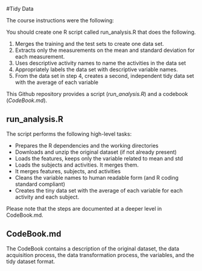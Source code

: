#Tidy Data

The course instructions were the following:

You should create one R script called run_analysis.R that does the following. 
1. Merges the training and the test sets to create one data set.
2. Extracts only the measurements on the mean and standard deviation for each measurement. 
3. Uses descriptive activity names to name the activities in the data set
4. Appropriately labels the data set with descriptive variable names. 
5. From the data set in step 4, creates a second, independent tidy data set with the average of each variable

This Github repository provides a script (*run_analysis.R*) and a codebook (*CodeBook.md*). 

## run_analysis.R

The script performs the following high-level tasks:

- Prepares the R dependencies and the working directories
- Downloads and unzip the original dataset (if not already present)
- Loads the features, keeps only the variable related to mean and std
- Loads the subjects and activities. It merges them.
- It merges features, subjects, and activities
- Cleans the variable names to human readable form (and R coding standard compliant)
- Creates the tiny data set with the average of each variable for each activity and each subject. 

Please note that the steps are documented at a deeper level in CodeBook.md.

## CodeBook.md

The CodeBook contains a description of the original dataset, the data acquisition process, the data transformation process, the variables, and the tidy dataset format.
